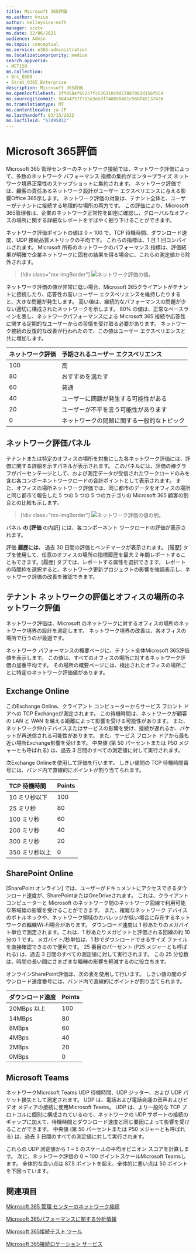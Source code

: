 ```yaml
---
title: Microsoft 365評価
ms.author: kvice
author: kelleyvice-msft
manager: scotv
ms.date: 12/06/2021
audience: Admin
ms.topic: conceptual
ms.service: o365-administration
ms.localizationpriority: medium
search.appverid:
- MET150
ms.collection:
- Ent_O365
- Strat_O365_Enterprise
description: Microsoft 365評価
ms.openlocfilehash: 5ff858ef652c7fc536310c9d27887863d156fb5d
ms.sourcegitcommit: 584b4757f715a3eedf748858461c568f45137438
ms.translationtype: MT
ms.contentlocale: ja-JP
ms.lasthandoff: 03/15/2022
ms.locfileid: "63495012"
---
```

# <a name="microsoft-365-network-assessment"></a>Microsoft 365評価

Microsoft 365 管理センターのネットワーク接続では、ネットワーク評価によって、多数のネットワーク パフォーマンス 指標の集約がエンタープライズ ネットワーク境界正常性のスナップショットに集約されます。 ネットワーク評価では、顧客の責任あるネットワーク設計がユーザー エクスペリエンスに与える影響Office 365示します。 ネットワーク評価の対象は、テナント全体と、ユーザーがテナントに接続する地理的な場所の両方です。 この評価により、Microsoft 365管理者は、企業のネットワーク正常性を即座に確認し、グローバルなオフィスの場所に関する詳細なレポートをすばやく掘り下けることができます。

ネットワーク評価ポイントの値は 0 ~ 100 で、TCP 待機時間、ダウンロード速度、UDP 接続品質メトリックの平均です。 これらの指標は、1 日 1 回コンパイルされます。 Microsoft 所有のネットワークのパフォーマンス 指標は、評価結果が明確で企業ネットワークに固有の結果を得る場合に、これらの測定値から除外されます。

> [!div class="mx-imgBorder"]
> ![ネットワーク評価の値。](../media/m365-mac-perf/m365-mac-perf-overview-score-top.png)

ネットワーク評価の値が非常に低い場合、Microsoft 365クライアントがテナントに接続したり、応答性の高いユーザー エクスペリエンスを維持したりすると、大きな問題が発生します。 高い値は、継続的なパフォーマンスの問題が少ない適切に構成されたネットワークを示します。 80% の値は、正常なベースラインを表し、ネットワークパフォーマンスによる Microsoft 365 接続や応答性に関する定期的なユーザーからの苦情を受け取る必要があります。 ネットワーク接続の反復的な改善が行われたので、この値はユーザー エクスペリエンスと共に増加します。

| ネットワーク評価 | 予期されるユーザー エクスペリエンス |
| :----------------- | :----------------------- |
| 100                | 高                     |
| 80                 | おすすめを満たす    |
| 60                 | 普通               |
| 40                 | ユーザーに問題が発生する可能性がある |
| 20                 | ユーザーが不平を言う可能性があります       |
| 0                  | ネットワークの問題に関する一般的なトピック |

## <a name="network-assessment-panel"></a>ネットワーク評価パネル

テナントまたは特定のオフィスの場所を対象にした各ネットワーク評価には、評価に関する詳細を示すパネルが表示されます。 このパネルには、評価の棒グラフがパーセンテージとして、および測定データが受信されたワークロードのみを含む各コンポーネントワークロードの合計ポイントとして表示されます。 また、オフィスの場所ネットワーク評価では、同じ都市のデータをオフィスの場所と同じ都市で報告した 5 つの 5 つの 5 つのカテゴリの Microsoft 365 顧客の割合との比較も示します。

> [!div class="mx-imgBorder"]
> ![ネットワーク評価の値の例。](../media/m365-mac-perf/m365-mac-perf-overview-score.png)

パネル **の [評価** の内訳] には、各コンポーネント ワークロードの評価が表示されます。

評価 **履歴には、** 過去 30 日間の評価とベンチマークが表示されます。 [履歴] タブを使用して、任意のオフィスの場所の指標履歴を最大 2 年間レポートすることもできます。[履歴] タブでは、レポートする属性を選択できます。 レポートの時間枠を選択すると、ネットワーク更新プロジェクトの影響を強調表示し、ネットワーク評価の改善を確認できます。

## <a name="tenant-network-assessments-and-office-location-network-assessments"></a>テナント ネットワークの評価とオフィスの場所のネットワーク評価

ネットワーク評価は、Microsoft のネットワークに対するオフィスの場所のネットワーク境界の設計を測定します。 ネットワーク境界の改善は、各オフィスの場所で行うのが最適です。

ネットワーク パフォーマンスの概要ページに、テナント全体Microsoft 365評価値を表示します。 この値は、すべてのオフィスの場所に対するネットワーク評価の加重平均です。 その場所の概要ページには、検出されたオフィスの場所ごとに特定のネットワーク評価値があります。

## <a name="exchange-online"></a>Exchange Online

このExchange Online、クライアント コンピューターからサービス フロント ドアへの TCP Exchangeが測定されます。 この待機時間は、ネットワークが顧客の LAN と WAN を越える距離によって影響を受ける可能性があります。 また、ネットワーク仲介デバイスまたはサービスの影響を受け、接続が遅れるか、パケットが再送信される可能性があります。 また、サービス フロント ドアから最も近い場所Exchange影響を受けます。 中央値 (第 50 パーセントまたは P50 メジャーとも呼ばれる) は、過去 3 日間のすべての測定値に対して実行されます。

次Exchange Onlineを使用して評価を行います。 しきい値間の TCP 待機時間番号には、バンド内で直線的にポイントが割り当てられます。

| TCP 待機時間   | Points |
| :------------ | :----- |
| 10 ミリ秒以下  | 100    |
| 25 ミリ秒          | 80     |
| 100 ミリ秒         | 60     |
| 200 ミリ秒         | 40     |
| 300 ミリ秒         | 20     |
| 350 ミリ秒以上 | 0      |

## <a name="sharepoint-online"></a>SharePoint Online

[SharePoint オンライン] では、ユーザーがドキュメントにアクセスできるダウンロード速度が、SharePointまたはOneDriveされます。 これは、クライアント コンピューターと Microsoft のネットワーク間のネットワーク回線で利用可能な帯域幅の影響を受けることができます。 また、複雑なネットワーク デバイスのボトルネックや、ネットワーク領域のカバレッジが低い場合に存在するネットワークの輻輳Wi-Fi場合があります。 ダウンロード速度は 1 秒あたりのメガバイト単位で測定されます。これは、1 秒あたりメガビットと評価される回線の約 10 分の 1 です。 メガバイト/秒単位は、1 秒でダウンロードできるサイズ ファイルを直接確認できるので便利です。 25 番目のパーセント (P25 メジャーとも呼ばれる) は、過去 3 日間のすべての測定値に対して実行されます。 この 25 分位数は、時間の長い間にさまざまな輻輳の影響を軽減するのに役立ちます。

オンラインSharePoint評価は、次の表を使用して行います。 しきい値の間のダウンロード速度番号には、バンド内で直線的にポイントが割り当てられます。

| ダウンロード速度 | Points |
| :------------- | :----- |
| 20MBps 以上 | 100    |
| 14MBps         | 80     |
| 8MBps          | 60     |
| 4MBps          | 40     |
| 2MBps          | 20     |
| 0MBps          | 0      |

## <a name="microsoft-teams"></a>Microsoft Teams

ネットワークMicrosoft Teams UDP 待機時間、UDP ジッター、および UDP パケット損失として測定されます。 UDP は、電話および電話会議の音声およびビデオ メディアの接続に使用Microsoft Teams。 UDP は、より一般的な TCP プロトコルに個別に構成されているので、ネットワークの UDP サポートの接続のギャップに加えて、待機時間とダウンロード速度と同じ要因によって影響を受けることができます。 中央値 (第 50 パーセントまたは P50 メジャーとも呼ばれる) は、過去 3 日間のすべての測定値に対して実行されます。 

これらの UDP 測定値から 1 ~ 5 のスケールの平均オピニオン スコアを計算します。 次に、ネットワーク評価の 0 ~ 100 ポイントスケールMicrosoft Teamsします。  全体的な良い点は 87.5 ポイントを超え、全体的に悪い点は 50 ポイントを下回っています。

## <a name="related-topics"></a>関連項目

[Microsoft 365 管理 センターのネットワーク接続](office-365-network-mac-perf-overview.md)

[Microsoft 365パフォーマンスに関する分析情報](office-365-network-mac-perf-insights.md)

[Microsoft 365接続テスト ツール](office-365-network-mac-perf-onboarding-tool.md)

[Microsoft 365接続ロケーション サービス](office-365-network-mac-location-services.md)
